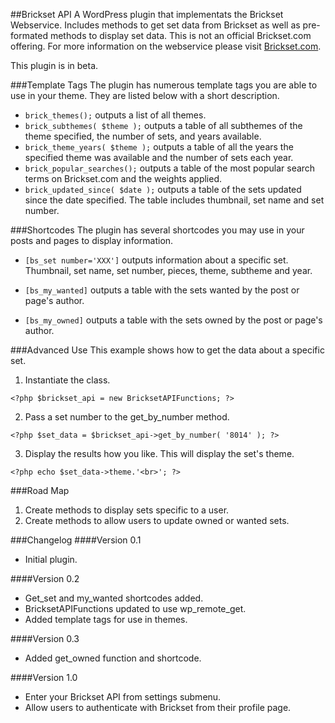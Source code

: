 ##Brickset API
A WordPress plugin that implementats the Brickset Webservice. Includes methods to get set data from Brickset as well as pre-formated methods to display set data. This is not an official Brickset.com offering. For more information on the webservice please visit <a href="http://www.brickset.com/webservices/">Brickset.com</a>.

This plugin is in beta. 

###Template Tags
The plugin has numerous template tags you are able to use in your theme. They are listed below with a short description.

*	```brick_themes();``` outputs a list of all themes.
*	```brick_subthemes( $theme );``` outputs a table of all subthemes of the theme specified, the number of sets, and years available.
*	```brick_theme_years( $theme );``` outputs a table of all the years the specified theme was available and the number of sets each year.
*	```brick_popular_searches();``` outputs a table of the most popular search terms on Brickset.com and the weights applied.
*	```brick_updated_since( $date );``` outputs a table of the sets updated since the date specified. The table includes thumbnail, set name and set number.

###Shortcodes
The plugin has several shortcodes you may use in your posts and pages to display information.

*	```[bs_set number='XXX']``` outputs information about a specific set. Thumbnail, set name, set number, pieces, theme, subtheme and year.

*	```[bs_my_wanted]``` outputs a table with the sets wanted by the post or page's author.

*	```[bs_my_owned]``` outputs a table with the sets owned by the post or page's author.

###Advanced Use
This example shows how to get the data about a specific set.

1. Instantiate the class.
```
<?php $brickset_api = new BricksetAPIFunctions; ?>
```

2. Pass a set number to the get_by_number method.
```
<?php $set_data = $brickset_api->get_by_number( '8014' ); ?>
```

3. Display the results how you like. This will display the set's theme.
```
<?php echo $set_data->theme.'<br>'; ?>
```

###Road Map
1. Create methods to display sets specific to a user.
2. Create methods to allow users to update owned or wanted sets.

###Changelog
####Version 0.1
*	Initial plugin.

####Version 0.2
*	Get_set and my_wanted shortcodes added.
*	BricksetAPIFunctions updated to use wp_remote_get.
*	Added template tags for use in themes.

####Version 0.3
*	Added get_owned function and shortcode.

####Version 1.0
*	Enter your Brickset API from settings submenu.
*	Allow users to authenticate with Brickset from their profile page.